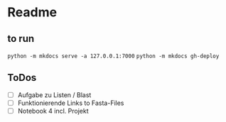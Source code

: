 # Readme

## to run

`python -m mkdocs serve -a 127.0.0.1:7000`
`python -m mkdocs gh-deploy`

## ToDos

-[ ] Aufgabe zu Listen / Blast 
-[ ] Funktionierende Links to Fasta-Files
-[ ] Notebook 4 incl. Projekt